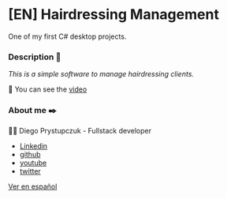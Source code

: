 # [EN] Hairdressing Management
One of my first C# desktop projects. 



### Description :rocket:
_This is a simple software to manage hairdressing clients._

:movie_camera: You can see the [video](https://youtu.be/venyxoI--KQ)

### About me ✒️
:man_technologist: Diego Prystupczuk - Fullstack developer 
- [Linkedin](https://www.linkedin.com/in/diegoprystupczuk/)
- [github](https://github.com/drprystupczuk)
- [youtube](https://www.youtube.com/channel/UCSeVAET6K1b8HLVULdzluXg)
- [twitter](https://twitter.com/DPrystupczuk)

[Ver en español](README-español.md)
